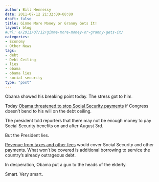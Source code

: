 ```yaml
---
author: Bill Hennessy
date: 2011-07-12 21:32:00+00:00
draft: false
title: Gimme More Money or Granny Gets It!
layout: blog
#url: e/2011/07/12/gimme-more-money-or-granny-gets-it/
categories:
- Economy
- Other News
tags:
- debt
- Debt Ceiling
- lies
- obama
- obama lies
- social security
type: "post"
---
```


Obama showed his breaking point today. The stress got to him. 

Today [Obama threatened to stop Social Security payments](https://www.cbsnews.com/8301-503544_162-20078789-503544.html) if Congress doesn’t bend to his will on the debt ceiling. 

The president told reporters that there may not be enough money to pay Social Security benefits on and after August 3rd. 

But the President lies.

[Revenue from taxes and other fees](https://www.freerepublic.com/focus/f-news/2747108/posts) would cover Social Security and other payments. What won’t be covered is additional borrowing to service the country’s already outrageous debt. 

In desperation, Obama put a gun to the heads of the elderly.

Smart. Very smart.
